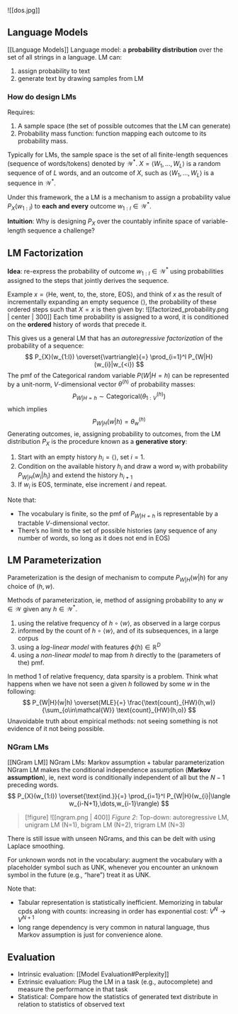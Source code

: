 ![[dos.jpg]]

## Language Models
[[Language Models]]
Language model: a **probability distribution** over the set of all strings in a language. LM can:
1. assign probability to text
2. generate text by drawing samples from LM

### How do design LMs
Requires:
1. A sample space (the set of possible outcomes that the LM can generate)
2. Probability mass function: function mapping each outcome to its probability mass.

Typically for LMs, the sample space is the set of all finite-length sequences (sequence of words/tokens) denoted by $\mathcal{W}^*$. 
$X = \langle W_{1},\dots,W_{L}\rangle$ is a random sequence of of $L$ words, and an outcome of $X$, such as $\langle W_{1},\dots,W_{L}\rangle$ is a sequence in $\mathcal{W}^*$. 

Under this framework, the a LM is a mechanism to assign a probability value $P_{X}(w_{1:l})$ to **each and every** outcome $w_{1:l} \in \mathcal{W}^*$.

**Intuition**: Why is designing $P_{X}$ over the countably infinite space of variable-length sequence a challenge?

## LM Factorization
**Idea**: re-express the probability of outcome $w_{1:l} \in \mathcal{W}^*$ using probabilities assigned to the steps that jointly derives the sequence.

Example
$x = \langle \text{He, went, to, the, store, EOS} \rangle$, and think of $x$ as the result of incrementally expanding an empty sequence $\langle\rangle$, the probability of these ordered steps such that $X = x$ is then given by:
![[factorized_probability.png | center | 300]]
Each time probability is assigned to a word, it is conditioned on the **ordered** history of words that precede it.

This gives us a general LM that has an *autoregressive factorization* of the probability of a sequence:
$$
P_{X}(w_{1:l}) \overset{\vartriangle}{=} \prod_{i=1}^l P_{W|H}(w_{i}|w_{<i})
$$
The pmf of the Categorical random variable $P(W|H=h)$ can be represented by a unit-norm, $V$-dimensional vector $\theta^{(h)}$ of probability masses:
$$
P_{W|H=h} \sim \text{Categorical}(\theta_{1:V}^{(h)})
$$
which implies
$$
P_{W|H}(w|h) = \theta_{w}^{(h)}
$$
Generating outcomes, ie, assigning probability to outcomes, from the LM distribution $P_{X}$ is the procedure known as a **generative story**:
1. Start with an empty history $h_{i} = \langle\rangle$, set $i = 1$.
2. Condition on the available history $h_{i}$ and draw a word $w_{i}$ with probability $P_{W|H}(w_{i}|h_{i})$  and extend the history $h_{i+1}$
3. If $w_{i}$ is $\text{EOS}$, terminate, else increment $i$ and repeat.

Note that:
- The vocabulary is finite, so the pmf of $P_{W|H=h}$ is representable by a tractable $V$-dimensional vector.
- There’s no limit to the set of possible histories (any sequence of any number of words, so long as it does not end in EOS)

## LM Parameterization
Parameterization is the design of mechanism to compute $P_{W|H}(w|h)$ for any choice of $(h,w)$. 

Methods of parameterization, ie, method of assigning probability to any $w\in\mathcal{W}$ given any $h\in\mathcal{W}^*$.
1. using the relative frequency of $h\ \circ\ \langle w \rangle$, as observed in a large corpus
2. informed by the count of $h\ \circ\ \langle w \rangle$, and of its subsequences, in a large corpus
3. using a *log-linear model* with features $\phi(h) \in \mathbb{R}^D$
4. using a *non-linear model* to map from $h$ directly to the (parameters of the) pmf.

In method 1 of relative frequency, data sparsity is a problem. Think what happens when we have not seen a given $h$ followed by some $w$ in the following:
$$
P_{W|H}(w|h) \overset{MLE}{=} \frac{\text{count}_{HW}(h,w)}{\sum_{o\in\mathcal{W}} \text{count}_{HW}(h,o)}
$$
Unavoidable truth about empirical methods: not seeing something
is not evidence of it not being possible.

### NGram LMs
[[NGram LM]]
NGram LMs: Markov assumption + tabular parameterization
NGram LM makes the conditional independence assumption (**Markov assumption**), ie, next word is conditionally independent of all but the $N-1$ preceding words.
$$
P_{X}(w_{1:l}) \overset{\text{ind.}}{=} \prod_{i=1}^l P_{W|H}(w_{i}|\langle w_{i-N+1},\dots,w_{i-1}\rangle)
$$

> [!figure] ![[ngram.png | 400]] 
> *Figure 2*: Top-down: autoregressive LM, unigram LM (N=1), bigram LM (N=2),
trigram LM (N=3)

There is still issue with unseen NGrams, and this can be delt with using Laplace smoothing.

For unknown words not in the vocabulary: augment the vocabulary with a placeholder symbol such as $\text{UNK}$, whenever you encounter an unknown symbol in the future (e.g., “hare”) treat it as $\text{UNK}$.

Note that: 
- Tabular representation is statistically inefficient. Memorizing in tabular cpds along with counts: increasing in order has exponential cost: $V^N \rightarrow V^{N+1}$
- long range dependency is very common in natural language, thus Markov assumption is just for convenience alone.

## Evaluation

- Intrinsic evaluation: [[Model Evaluation#Perplexity]]
- Extrinsic evaluation: Plug the LM in a task (e.g., autocomplete) and measure the performance in that task
- Statistical: Compare how the statistics of generated text distribute in relation to statistics of observed text

